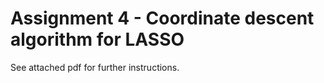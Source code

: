 # Assignment 4 - Coordinate descent algorithm for LASSO

See attached pdf for further instructions.
